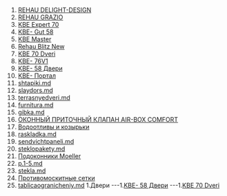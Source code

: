 1. [REHAU DELIGHT-DESIGN](Delight-Design.md)
1. [REHAU GRAZIO](GRAZIO.md)
1. [KBE Expert  70](kveekspert.md)
1. [KBE- Gut 58](kveGut58.md)
1. [KBE Master](kveMaster.md)
1. [Rehau Blitz New](BlitzNew.md)
1. [KBE 70 Dveri ](kve70dveri.md)
1. [KBE- 76V1](kve76V1.md)
1. [KBE- 58 Двери](kveGut58dveri.md)
1. [KBE- Портал](portal.md)
1. [shtapiki.md](shtapiki.md)
1. [slaydors.md](slaydors.md)
1. [terrasnyedveri.md](terrasnyedveri.md)
1. [furnitura.md](furnitura.md)
1. [gibka.md](gibka.md)
1. [ОКОННЫЙ ПРИТОЧНЫЙ КЛАПАН AIR-BOX COMFORT](klapany.md)
1. [Водоотливы и козырьки](otlivykozyrjki.md)
1. [raskladka.md](raskladka.md)
1. [sendvichtpaneli.md](sendvichtpaneli.md)
1. [steklopakety.md](steklopakety.md)
1. [Подоконники Moeller](podokonniki.md)
1. [p.1-5.md](p.1-5.md)
1. [stekla.md](stekla.md)
1. [Противомоскитные сетки](moskitnyesetki.md)
1. [tablicaogranicheniy.md](tablicaogranicheniy.md)
1.Двери
---1.[KBE- 58 Двери](kveGut58dveri.md)
---1.[KBE 70 Dveri ](kve70dveri.md)
